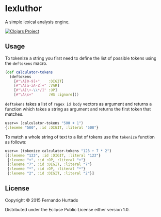 # lexluthor

A simple lexical analysis engine.

[![Clojars Project](http://clojars.org/lexluthor/latest-version.svg)](http://clojars.org/lexluthor)

## Usage

To tokenize a string you first need to define the list of possible
tokens using the `deftokens` macro.

```clojure
(def calculator-tokens
  (deftokens
    [#"\A[0-9]+"    :DIGIT]
    [#"\A[a-zA-Z]+" :VAR]
    [#"\A[\+-\\*/]" :OP]
    [#"\A\s+"       :WS :ignore]))
```

`deftokens` takes a list of `regex id body` vectors as argument and returns a
function which takes a string as argument and returns the first token
that matches.

```clojure
user=> (calculator-tokens "500 + 1")
{:lexeme "500", :id :DIGIT, :literal "500"}
```

To match a whole string of text to a list of tokens use the `tokenize`
function as follows:

```clojure
user=> (tokenize calculator-tokens "123 + 7 * 2")
[{:lexeme "123", :id :DIGIT, :literal "123"}
 {:lexeme "+", :id :OP, :literal "+"}
 {:lexeme "7", :id :DIGIT, :literal "7"}
 {:lexeme "*", :id :OP, :literal "*"}
 {:lexeme "2", :id :DIGIT, :literal "2"}]
```

## License

Copyright © 2015 Fernando Hurtado

Distributed under the Eclipse Public License either version 1.0.
